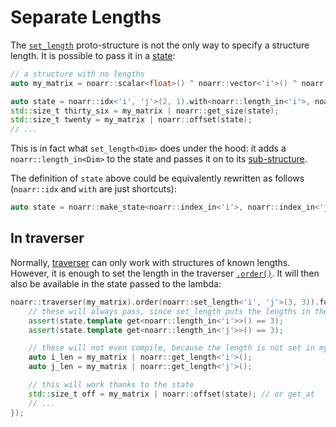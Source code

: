 # Separate Lengths

The [`set_length`](../structs/set_length.md) proto-structure is not the only way to specify a structure length.
It is possible to pass it in a [state](../State.md):

```cpp
// a structure with no lengths
auto my_matrix = noarr::scalar<float>() ^ noarr::vector<'i'>() ^ noarr::vector<'j'>();

auto state = noarr::idx<'i', 'j'>(2, 1).with<noarr::length_in<'i'>, noarr::length_in<'j'>>(3, 3);
std::size_t thirty_six = my_matrix | noarr::get_size(state);
std::size_t twenty = my_matrix | noarr::offset(state);
// ...
```

This is in fact what `set_length<Dim>` does under the hood: it adds a `noarr::length_in<Dim>` to the state and passes it on to its [sub-structure](../Glossary.md#sub-structure).

The definition of `state` above could be equivalently rewritten as follows (`noarr::idx` and `with` are just shortcuts):

```cpp
auto state = noarr::make_state<noarr::index_in<'i'>, noarr::index_in<'j'>, noarr::length_in<'i'>, noarr::length_in<'j'>>(2, 1, 3, 3);
```


## In traverser

Normally, [traverser](../Traverser.md) can only work with structures of known lengths.
However, it is enough to set the length in the traverser [`.order()`](../Traverser.md#orderproto-structure-customizing-the-traversal).
It will then also be available in the state passed to the lambda:

```cpp
noarr::traverser(my_matrix).order(noarr::set_length<'i', 'j'>(3, 3)).for_each([my_matrix](auto state) {
	// these will always pass, since set_length puts the lengths in the state
	assert(state.template get<noarr::length_in<'i'>>() == 3);
	assert(state.template get<noarr::length_in<'j'>>() == 3);

	// these will not even compile, because the length is not set in my_matrix
	auto i_len = my_matrix | noarr::get_length<'i'>();
	auto j_len = my_matrix | noarr::get_length<'j'>();

	// this will work thanks to the state
	std::size_t off = my_matrix | noarr::offset(state); // or get_at
	// ...
});
```
